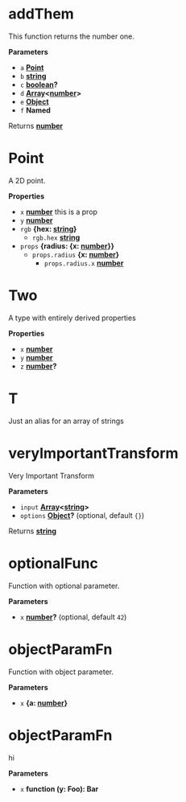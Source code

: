 <!-- Generated by documentation.js. Update this documentation by updating the source code. -->

# addThem

This function returns the number one.

**Parameters**

-   `a` **[Point](#point)** 
-   `b` **[string](https://developer.mozilla.org/en-US/docs/Web/JavaScript/Reference/Global_Objects/String)** 
-   `c` **[boolean](https://developer.mozilla.org/en-US/docs/Web/JavaScript/Reference/Global_Objects/Boolean)?** 
-   `d` **[Array](https://developer.mozilla.org/en-US/docs/Web/JavaScript/Reference/Global_Objects/Array)&lt;[number](https://developer.mozilla.org/en-US/docs/Web/JavaScript/Reference/Global_Objects/Number)>** 
-   `e` **[Object](https://developer.mozilla.org/en-US/docs/Web/JavaScript/Reference/Global_Objects/Object)** 
-   `f` **Named** 

Returns **[number](https://developer.mozilla.org/en-US/docs/Web/JavaScript/Reference/Global_Objects/Number)** 

# Point

A 2D point.

**Properties**

-   `x` **[number](https://developer.mozilla.org/en-US/docs/Web/JavaScript/Reference/Global_Objects/Number)** this is a prop
-   `y` **[number](https://developer.mozilla.org/en-US/docs/Web/JavaScript/Reference/Global_Objects/Number)** 
-   `rgb` **{hex: [string](https://developer.mozilla.org/en-US/docs/Web/JavaScript/Reference/Global_Objects/String)}** 
    -   `rgb.hex` **[string](https://developer.mozilla.org/en-US/docs/Web/JavaScript/Reference/Global_Objects/String)** 
-   `props` **{radius: {x: [number](https://developer.mozilla.org/en-US/docs/Web/JavaScript/Reference/Global_Objects/Number)}}** 
    -   `props.radius` **{x: [number](https://developer.mozilla.org/en-US/docs/Web/JavaScript/Reference/Global_Objects/Number)}** 
        -   `props.radius.x` **[number](https://developer.mozilla.org/en-US/docs/Web/JavaScript/Reference/Global_Objects/Number)** 

# Two

A type with entirely derived properties

**Properties**

-   `x` **[number](https://developer.mozilla.org/en-US/docs/Web/JavaScript/Reference/Global_Objects/Number)** 
-   `y` **[number](https://developer.mozilla.org/en-US/docs/Web/JavaScript/Reference/Global_Objects/Number)** 
-   `z` **[number](https://developer.mozilla.org/en-US/docs/Web/JavaScript/Reference/Global_Objects/Number)?** 

# T

Just an alias for an array of strings

# veryImportantTransform

Very Important Transform

**Parameters**

-   `input` **[Array](https://developer.mozilla.org/en-US/docs/Web/JavaScript/Reference/Global_Objects/Array)&lt;[string](https://developer.mozilla.org/en-US/docs/Web/JavaScript/Reference/Global_Objects/String)>** 
-   `options` **[Object](https://developer.mozilla.org/en-US/docs/Web/JavaScript/Reference/Global_Objects/Object)?**  (optional, default `{}`)

Returns **[string](https://developer.mozilla.org/en-US/docs/Web/JavaScript/Reference/Global_Objects/String)** 

# optionalFunc

Function with optional parameter.

**Parameters**

-   `x` **[number](https://developer.mozilla.org/en-US/docs/Web/JavaScript/Reference/Global_Objects/Number)?**  (optional, default `42`)

# objectParamFn

Function with object parameter.

**Parameters**

-   `x` **{a: [number](https://developer.mozilla.org/en-US/docs/Web/JavaScript/Reference/Global_Objects/Number)}** 

# objectParamFn

hi

**Parameters**

-   `x` **function (y: Foo): Bar** 
